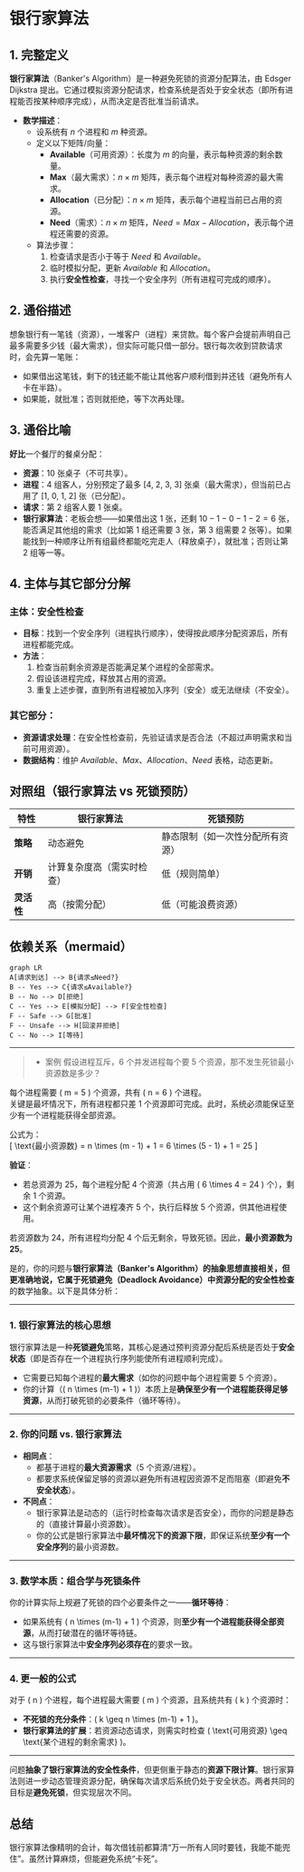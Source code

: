 # 银行家算法

## 1. 完整定义

**银行家算法**（Banker's Algorithm）是一种避免死锁的资源分配算法，由 Edsger Dijkstra 提出。它通过模拟资源分配请求，检查系统是否处于安全状态（即所有进程能否按某种顺序完成），从而决定是否批准当前请求。

- **数学描述**：
  - 设系统有 $n$ 个进程和 $m$ 种资源。
  - 定义以下矩阵/向量：
    - **Available**（可用资源）：长度为 $m$ 的向量，表示每种资源的剩余数量。
    - **Max**（最大需求）：$n \times m$ 矩阵，表示每个进程对每种资源的最大需求。
    - **Allocation**（已分配）：$n \times m$ 矩阵，表示每个进程当前已占用的资源。
    - **Need**（需求）：$n \times m$ 矩阵，$Need = Max - Allocation$，表示每个进程还需要的资源。
  - 算法步骤：
    1. 检查请求是否小于等于 $Need$ 和 $Available$。
    2. 临时模拟分配，更新 $Available$ 和 $Allocation$。
    3. 执行**安全性检查**，寻找一个安全序列（所有进程可完成的顺序）。

## 2. 通俗描述

想象银行有一笔钱（资源），一堆客户（进程）来贷款。每个客户会提前声明自己最多需要多少钱（最大需求），但实际可能只借一部分。银行每次收到贷款请求时，会先算一笔账：

- 如果借出这笔钱，剩下的钱还能不能让其他客户顺利借到并还钱（避免所有人卡在半路）。
- 如果能，就批准；否则就拒绝，等下次再处理。

## 3. 通俗比喻

**好比**一个餐厅的餐桌分配：

- **资源**：10 张桌子（不可共享）。
- **进程**：4 组客人，分别预定了最多 [4, 2, 3, 3] 张桌（最大需求），但当前已占用了 [1, 0, 1, 2] 张（已分配）。
- **请求**：第 2 组客人要 1 张桌。
- **银行家算法**：老板会想——如果借出这 1 张，还剩 $10-1-0-1-2=6$ 张，能否满足其他组的需求（比如第 1 组还需要 3 张，第 3 组需要 2 张等）。如果能找到一种顺序让所有组最终都能吃完走人（释放桌子），就批准；否则让第 2 组等一等。

## 4. 主体与其它部分分解

### **主体**：**安全性检查**

- **目标**：找到一个安全序列（进程执行顺序），使得按此顺序分配资源后，所有进程都能完成。
- **方法**：
  1. 检查当前剩余资源是否能满足某个进程的全部需求。
  2. 假设该进程完成，释放其占用的资源。
  3. 重复上述步骤，直到所有进程被加入序列（安全）或无法继续（不安全）。

### **其它部分**：

- **资源请求处理**：在安全性检查前，先验证请求是否合法（不超过声明需求和当前可用资源）。
- **数据结构**：维护 $Available$、$Max$、$Allocation$、$Need$ 表格，动态更新。

## 对照组（银行家算法 vs 死锁预防）

| **特性**   | **银行家算法**             | **死锁预防**                     |
| ---------- | -------------------------- | -------------------------------- |
| **策略**   | 动态避免                   | 静态限制（如一次性分配所有资源） |
| **开销**   | 计算复杂度高（需实时检查） | 低（规则简单）                   |
| **灵活性** | 高（按需分配）             | 低（可能浪费资源）               |

## 依赖关系（mermaid）

```mermaid
graph LR
A[请求到达] --> B{请求≤Need?}
B -- Yes --> C{请求≤Available?}
B -- No --> D[拒绝]
C -- Yes --> E[模拟分配] --> F[安全性检查]
F -- Safe --> G[批准]
F -- Unsafe --> H[回滚并拒绝]
C -- No --> I[等待]
```

---

> - 案例 假设进程互斥，6 个并发进程每个要 5 个资源，那不发生死锁最小资源数是多少？

每个进程需要 \( m = 5 \) 个资源，共有 \( n = 6 \) 个进程。  
关键是最坏情况下，所有进程都只差 1 个资源即可完成。此时，系统必须能保证至少有一个进程能获得全部资源。

公式为：  
\[
\text{最小资源数} = n \times (m - 1) + 1 = 6 \times (5 - 1) + 1 = 25
\]

**验证**：

- 若总资源为 25，每个进程分配 4 个资源（共占用 \( 6 \times 4 = 24 \) 个），剩余 1 个资源。
- 这个剩余资源可让某个进程凑齐 5 个，执行后释放 5 个资源，供其他进程使用。

若资源数为 24，所有进程均分配 4 个后无剩余，导致死锁。因此，**最小资源数为 25**。

是的，你的问题与**银行家算法（Banker's Algorithm）**的抽象思想直接相关，但更准确地说，它属于**死锁避免（Deadlock Avoidance）**中**资源分配的安全性检查**的数学抽象。以下是具体分析：

---

### 1. **银行家算法的核心思想**

银行家算法是一种**死锁避免**策略，其核心是通过预判资源分配后系统是否处于**安全状态**（即是否存在一个进程执行序列能使所有进程顺利完成）。

- 它需要已知每个进程的**最大需求**（如你的问题中每个进程需要 5 个资源）。
- 你的计算（\( n \times (m-1) + 1 \)）本质上是**确保至少有一个进程能获得足够资源**，从而打破死锁的必要条件（循环等待）。

---

### 2. **你的问题 vs. 银行家算法**

- **相同点**：
  - 都基于进程的**最大资源需求**（5 个资源/进程）。
  - 都要求系统保留足够的资源以避免所有进程因资源不足而阻塞（即避免**不安全状态**）。
- **不同点**：
  - 银行家算法是动态的（运行时检查每次请求是否安全），而你的问题是静态的（直接计算最小资源数）。
  - 你的公式是银行家算法中**最坏情况下的资源下限**，即保证系统**至少有一个安全序列**的最小资源数。

---

### 3. **数学本质：组合学与死锁条件**

你的计算实际上规避了死锁的四个必要条件之一——**循环等待**：

- 如果系统有 \( n \times (m-1) + 1 \) 个资源，则**至少有一个进程能获得全部资源**，从而打破潜在的循环等待链。
- 这与银行家算法中**安全序列必须存在**的要求一致。

---

### 4. **更一般的公式**

对于 \( n \) 个进程，每个进程最大需要 \( m \) 个资源，且系统共有 \( k \) 个资源时：

- **不死锁的充分条件**：\( k \geq n \times (m-1) + 1 \)。
- **银行家算法的扩展**：若资源动态请求，则需实时检查 \( \text{可用资源} \geq \text{某个进程的剩余需求} \)。

---

问题**抽象了银行家算法的安全性条件**，但更侧重于静态的**资源下限计算**。银行家算法则进一步动态管理资源分配，确保每次请求后系统仍处于安全状态。两者共同的目标是**避免死锁**，但实现层次不同。

## 总结

银行家算法像精明的会计，每次借钱前都算清“万一所有人同时要钱，我能不能兜住”。虽然计算麻烦，但能避免系统“卡死”。
